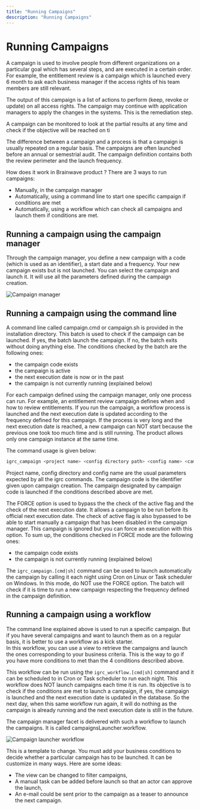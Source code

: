 ```yaml
---
title: "Running Campaigns"
description: "Running Campaigns"
---
```


# Running Campaigns

A campaign is used to involve people from different organizations on a particular goal which has several steps, and are executed in a certain order.  
For example, the entitlement review is a campaign which is launched every 6 month to ask each business manager if the access rights of his team members are still relevant.  

The output of this campaign is a list of actions to perform (keep, revoke or update) on all access rights. The campaign may continue with application managers to apply the changes in the systems. This is the remediation step.  

A campaign can be monitored to look at the partial results at any time and check if the objective will be reached on ti

The difference between a campaign and a process is that a campaign is usually repeated on a regular basis. The campaigns are often launched before an annual or semestrial audit. The campaign definition contains both the review perimeter and the launch frequency.  

How does it work in Brainwave product ? There are 3 ways to run campaigns:  

- Manually, in the campaign manager
- Automatically, using a command line to start one specific campaign if conditions are met
- Automatically, using a workflow which can check all campaigns and launch them if conditions are met.

## Running a campaign using the campaign manager  

Through the campaign manager, you define a new campaign with a code (which is used as an identifier), a start date and a frequency. Your new campaign exists but is not launched. You can select the campaign and launch it. It will use all the parameters defined during the campaign creation.  

![Campaign manager](./images/image2.png "Campaign manager")  

## Running a campaign using the command line

A command line called campaign.cmd or campaign.sh is provided in the installation directory. This batch is used to check if the campaign can be launched. If yes, the batch launch the campaign. If no, the batch exits without doing anything else. The conditions checked by the batch are the following ones:  

- the campaign code exists
- the campaign is active
- the next execution date is now or in the past
- the campaign is not currently running (explained below)

For each campaign defined using the campaign manager, only one process can run. For example, an entitlement review campaign defines when and how to review entitlements. If you run the campaign, a workflow process is launched and the next execution date is updated according to the frequency defined for this campaign. If the process is very long and the next execution date is reached, a new campaign can NOT start because the previous one took too much time and is still running. The product allows only one campaign instance at the same time.  

The command usage is given below:  

```sh
igrc_campaign <project name> <config directory path> <config name> <campaign code> [FORCE] [DEBUG]
```  

Project name, config directory and config name are the usual parameters expected by all the igrc commands. The campaign code is the identifier given upon campaign creation. The campaign designated by campaign code is launched if the conditions described above are met.  

The FORCE option is used to bypass the the check of the active flag and the check of the next execution date. It allows a campaign to be run before its official next execution date. The check of active flag is also bypassed to be able to start manually a campaign that has been disabled in the campaign manager. This campaign is ignored but you can force an execution with this option. To sum up, the conditions checked in FORCE mode are the following ones:  

- the campaign code exists
- the campaign is not currently running (explained below)

The `igrc_campaign.[cmd|sh]` command can be used to launch automatically the campaign by calling it each night using Cron on Linux or Task scheduler on Windows. In this mode, do NOT use the FORCE option. The batch will check if it is time to run a new campaign respecting the frequency defined in the campaign definition.

## Running a campaign using a workflow

The command line explained above is used to run a specific campaign. But if you have several campaigns and want to launch them as on a regular basis, it is better to use a workflow as a kick starter.  
In this workflow, you can use a view to retrieve the campaigns and launch the ones corresponding to your business criteria. This is the way to go if you have more conditions to met than the 4 conditions described above.  

This workflow can be run using the `igrc_workflow.[cmd|sh]` command and it can be scheduled to in Cron or Task scheduler to run each night. This workflow does NOT launch campaigns each time it is run. Its objective is to check if the conditions are met to launch a campaign, if yes, the campaign is launched and the next execution date is updated in the database. So the next day, when this same workflow run again, it will do nothing as the campaign is already running and the next execution date is still in the future.  

The campaign manager facet is delivered with such a workflow to launch the campaigns. It is called campaignsLauncher.workflow.  

![Campaign launcher workflow](./images/2018-09-26-16_55_50-Window.png "Campaign launcher workflow")  

This is a template to change. You must add your business conditions to decide whether a particular campaign has to be launched. It can be customize in many ways. Here are some ideas:  

- The view can be changed to filter campaigns,
- A manual task can be added before launch so that an actor can approve the launch,
- An e-mail could be sent prior to the campaign as a teaser to announce the next campaign.
